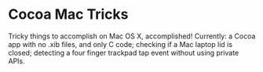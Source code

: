 Cocoa Mac Tricks
===============================================
Tricky things to accomplish on Mac OS X, accomplished! Currently: a Cocoa app with no .xib files, and only C code; checking if a Mac laptop lid is closed; detecting a four finger trackpad tap event without using private APIs.
